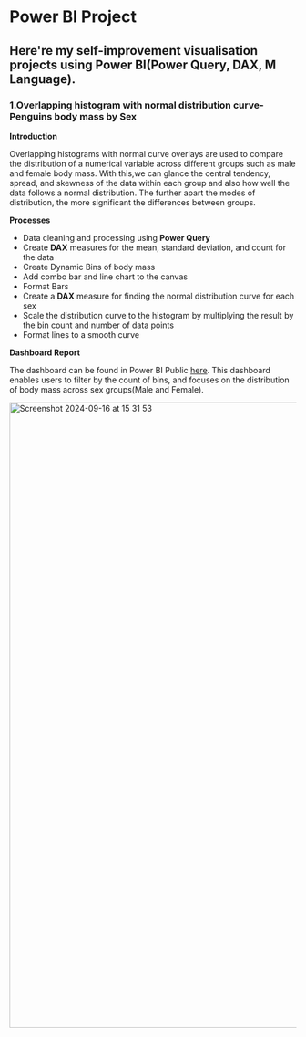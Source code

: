 # Power BI Project
## Here're my self-improvement visualisation projects using Power BI(Power Query, DAX, M Language).
### 1.Overlapping histogram with normal distribution curve-Penguins body mass by Sex
**Introduction**

Overlapping histograms with normal curve overlays are used to compare the distribution of a numerical variable across different groups such as male and female body mass. With this,we can glance the central tendency, spread, and skewness of the data within each group and also how well the data follows a normal distribution. The further apart the modes of distribution, the more significant the differences between groups.

**Processes**

- Data cleaning and processing using **Power Query**
- Create **DAX** measures for the mean, standard deviation, and count for the data
- Create Dynamic Bins of body mass
- Add combo bar and line chart to the canvas
- Format Bars
- Create a **DAX** measure for finding the normal distribution curve for each sex
- Scale the distribution curve to the histogram by multiplying the result by the bin count and number of data points
- Format lines to a smooth curve

**Dashboard Report**

The dashboard can be found in Power BI Public [here](https://app.powerbi.com/groups/me/reports/9bc3803a-c316-4435-a8c7-c65199040b46/ReportSectiond37320fe010d5870b59a?experience=power-bi). This dashboard enables users to filter by the count of bins, and focuses on the distribution of body mass across sex groups(Male and Female).

<img width="1096" alt="Screenshot 2024-09-16 at 15 31 53" src="https://github.com/user-attachments/assets/baa5fabb-c0c2-4889-99fa-333dd85600dd">
